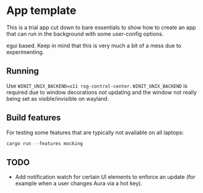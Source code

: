 # App template

This is a trial app cut down to bare essentials to show how to create an app that can run in the background
with some user-config options.

egui based. Keep in mind that this is very much a bit of a mess due to experimenting.

## Running

Use `WINIT_UNIX_BACKEND=x11 rog-control-center`. `WINIT_UNIX_BACKEND` is required due to window decorations not updating and the window not really being set as visible/invisible on wayland.

## Build features

For testing some features that are typically not available on all laptops:

```rust
cargo run --features mocking
```

## TODO

- Add notification watch for certain UI elements to enforce an update (for example when a user changes Aura via a hot key).
